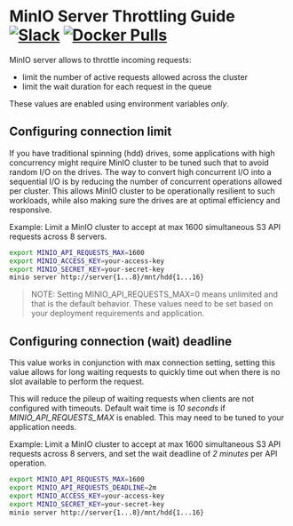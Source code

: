 # MinIO Server Throttling Guide [![Slack](https://slack.min.io/slack?type=svg)](https://slack.min.io) [![Docker Pulls](https://img.shields.io/docker/pulls/minio/minio.svg?maxAge=604800)](https://hub.docker.com/r/minio/minio/)

MinIO server allows to throttle incoming requests:

- limit the number of active requests allowed across the cluster
- limit the wait duration for each request in the queue

These values are enabled using environment variables *only*.

## Configuring connection limit
If you have traditional spinning (hdd) drives, some applications with high concurrency might require MinIO cluster to be tuned such that to avoid random I/O on the drives. The way to convert high concurrent I/O into a sequential I/O is by reducing the number of concurrent operations allowed per cluster. This allows MinIO cluster to be operationally resilient to such workloads, while also making sure the drives are at optimal efficiency and responsive.

Example: Limit a MinIO cluster to accept at max 1600 simultaneous S3 API requests across 8 servers.
```sh
export MINIO_API_REQUESTS_MAX=1600
export MINIO_ACCESS_KEY=your-access-key
export MINIO_SECRET_KEY=your-secret-key
minio server http://server{1...8}/mnt/hdd{1...16}
```

> NOTE: Setting MINIO_API_REQUESTS_MAX=0 means unlimited and that is the default behavior. These values need to be set based on your deployment requirements and application.

## Configuring connection (wait) deadline
This value works in conjunction with max connection setting, setting this value allows for long waiting requests to quickly time out when there is no slot available to perform the request.

This will reduce the pileup of waiting requests when clients are not configured with timeouts. Default wait time is *10 seconds* if *MINIO_API_REQUESTS_MAX* is enabled. This may need to be tuned to your application needs.

Example: Limit a MinIO cluster to accept at max 1600 simultaneous S3 API requests across 8 servers, and set the wait deadline of *2 minutes* per API operation.
```sh
export MINIO_API_REQUESTS_MAX=1600
export MINIO_API_REQUESTS_DEADLINE=2m
export MINIO_ACCESS_KEY=your-access-key
export MINIO_SECRET_KEY=your-secret-key
minio server http://server{1...8}/mnt/hdd{1...16}
```

